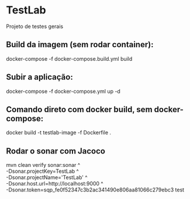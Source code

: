 # TestLab
Projeto de testes gerais

## Build da imagem (sem rodar container):
docker-compose -f docker-compose.build.yml build

## Subir a aplicação:
docker-compose -f docker-compose.yml up -d

## Comando direto com docker build, sem docker-compose:
docker build -t testlab-image -f Dockerfile .

## Rodar o sonar com Jacoco
mvn clean verify sonar:sonar ^  
-Dsonar.projectKey=TestLab ^  
-Dsonar.projectName='TestLab' ^  
-Dsonar.host.url=http://localhost:9000 ^  
-Dsonar.token=sqp_fe0f52347c3b2ac341490e806aa81066c279ebc3 test  